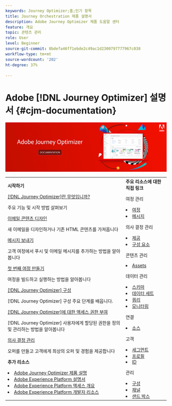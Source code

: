 ```yaml
---
keywords: Journey Optimizer;홈;인기 항목
title: Journey Orchestration 제품 설명서
description: Adobe Journey Optimizer 제품 도움말 센터
feature: 개요
topic: 콘텐츠 관리
role: User
level: Beginner
source-git-commit: 8bdefa46ff1ebde2c49ac1d2300797777967c038
workflow-type: tm+mt
source-wordcount: '202'
ht-degree: 37%

---
```


# Adobe [!DNL Journey Optimizer] 설명서 {#cjm-documentation}

![](using/assets/do-not-localize/banner-cjm.png)


<table style="table-layout:fixed">
<tr>
  <td>
    <div><strong>시작하기</strong>
    </div>
    <p>
    <em></em>
    <p>
    <div>
      <a href="using/get-started.md">[!DNL Journey Optimizer]란 무엇입니까?</a>
    </div>
    <p>주요 기능 및 시작 방법 살펴보기
    <p>
    <div>
      <a href="using/design-emails.md">이메일 콘텐츠 디자인</a>
    </div>
    <p>
    새 이메일을 디자인하거나 기존 HTML 콘텐츠를 가져옵니다
    <p>
    <div>
      <a href="using/building-journeys/journeys-message.md">메시지 보내기</a>
    </div>
    <p>고객 여정에서 푸시 및 이메일 메시지를 추가하는 방법을 알아봅니다
    <p>
    <div>
    <a href="using/building-journeys/journeys-uc.md">첫 번째 여정 만들기</a>
    </div>
    <p>여정을 빌드하고 실행하는 방법을 알아봅니다
    <p>
    <div>
    <a href="using/configuration/get-started-configuration.md">[!DNL Journey Optimizer] 구성</a>
    </div>
    <p>[!DNL Journey Optimizer] 구성 주요 단계를 배웁니다.
    <p>
    <div>
    <a href="using/administration/permissions-overview.md">[!DNL Journey Optimizer]에 대한 액세스 권한 부여</a>
    </div>
    <p>[!DNL Journey Optimizer] 사용자에게 할당된 권한을 정의 및 관리하는 방법을 알아봅니다
    <p>
    <div>
    <a href="using/offers/get-started/starting-offer-decisioning.md">의사 결정 관리</a>
    </div>
    <p>오퍼를 만들고 고객에게 최상의 오퍼 및 경험을 제공합니다
    <p>
    <p>
    <div><strong>추가 리소스</strong>
    </div>
    <p>
    <p>
    <div>
    <li>
      <a href="https://helpx.adobe.com/legal/product-descriptions/adobe-journey-optimizer.html" target="_blank">Adobe Journey Optimizer 제품 설명</a>
    </li>
    </div>
    <div>
    <li>
      <a href="https://experienceleague.adobe.com/docs/experience-platform/landing/home.html?lang=ko" target="_blank">Adobe Experience Platform 설명서</a>
    </li>
    </div>
      <div>
      <li>
      <a href="https://experienceleague.adobe.com/docs/experience-platform/access-control/home.html?lang=ko" target="_blank">Adobe Experience Platform 액세스 개요</a>
    </li>
    </div>
      <div>
      <li>
      <a href="https://www.adobe.com/kr/experience-platform/documentation-and-developer-resources.html" target="_blank">Adobe Experience Platform 개발자 리소스</a>
    </li>
    </div>
  </td>
   <td>
   <div><strong>주요 리소스에 대한 직접 링크</strong>
    </div>
    <p>
    <em></em>
    <p>
    <p>여정 관리</p>
    <li>
      <a href="using/building-journeys/journey-gs.md">여정</a>
    </li>
    <li>
      <a href="using/create-message.md">메시지</a>
    </li>
    <p>
    <p>의사 결정 관리</p>
    <li>
      <a href="using/offers/get-started/starting-offer-decisioning.md">제공</a>
    </li>
     <li>
      <a href="using/offers/offer-library/key-steps.md">구성 요소</a>
    </li>
    <p>
    <p>콘텐츠 관리</p>
    <li>
      <a href="using/assets-essentials.md">Assets</a>
    </li>
    <p>
    <p>데이터 관리</p>
    <li>
      <a href="using/get-started-schemas.md">스키마</a>
    </li>
     <li>
      <a href="using/get-started-datasets.md">데이터 세트</a>
    </li>
        <li>
      <a href="using/get-started-queries.md">쿼리</a>
    </li>
     <li>
      <a href="https://experienceleague.adobe.com/docs/experience-platform/ingestion/quality/monitor-data-ingestion.html?lang=ko" target="_blank">모니터링</a>
    </li>
    <p>
    <p>연결</p>
    <li>
      <a href="using/get-started-sources.md">소스</a>
    </li>
    <p>
    <p>고객</p>
    <li>
      <a href="using/segment/about-segments.md">세그먼트</a>
    </li>
     <li>
      <a href="using/get-started-profiles.md">프로필</a>
    </li>
    <li>
      <a href="using/get-started-identity.md">ID</a>
    </li>
    <p>
    <p>관리</p>
    <li>
      <a href="using/configuration/about-data-sources-events-actions.md">구성</a>
    </li>
    <li>
      <a href="using/configuration/get-started-configuration.md">채널</a>
    </li>
     <li>
      <a href="using/administration/sandboxes.md">샌드 박스</a>
    </li>
  </td>
</tr>
</table>
